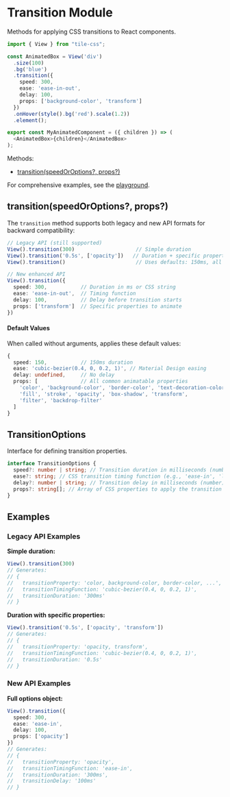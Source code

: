 # Transition Module

Methods for applying CSS transitions to React components.

```typescript
import { View } from "tile-css";

const AnimatedBox = View('div')
  .size(100)
  .bg('blue')
  .transition({
    speed: 300,
    ease: 'ease-in-out',
    delay: 100,
    props: ['background-color', 'transform']
  })
  .onHover(style().bg('red').scale(1.2))
  .element();

export const MyAnimatedComponent = ({ children }) => (
  <AnimatedBox>{children}</AnimatedBox>
);
```

Methods:

* [transition(speedOrOptions?, props?)](#transitionspeedoroptions-props)

For comprehensive examples, see the [playground](../playground/).

## transition(speedOrOptions?, props?)

The `transition` method supports both legacy and new API formats for backward compatibility:

```typescript
// Legacy API (still supported)
View().transition(300)                    // Simple duration
View().transition('0.5s', ['opacity'])   // Duration + specific properties
View().transition()                       // Uses defaults: 150ms, all common properties

// New enhanced API  
View().transition({
  speed: 300,           // Duration in ms or CSS string
  ease: 'ease-in-out',  // Timing function
  delay: 100,           // Delay before transition starts
  props: ['transform']  // Specific properties to animate
})
```

#### Default Values
When called without arguments, applies these default values:
```typescript
{
  speed: 150,           // 150ms duration
  ease: 'cubic-bezier(0.4, 0, 0.2, 1)', // Material Design easing
  delay: undefined,     // No delay
  props: [              // All common animatable properties
    'color', 'background-color', 'border-color', 'text-decoration-color',
    'fill', 'stroke', 'opacity', 'box-shadow', 'transform', 
    'filter', 'backdrop-filter'
  ]
}
```

## TransitionOptions

Interface for defining transition properties.

```typescript
interface TransitionOptions {
  speed?: number | string; // Transition duration in milliseconds (number) or CSS string (e.g., '0.3s')
  ease?: string; // CSS transition timing function (e.g., 'ease-in', 'linear', 'cubic-bezier(0.4, 0, 0.2, 1)')
  delay?: number | string; // Transition delay in milliseconds (number) or CSS string (e.g., '0.1s')
  props?: string[]; // Array of CSS properties to apply the transition to (e.g., ['opacity', 'transform'])
}
```

## Examples

### Legacy API Examples

**Simple duration:**
```typescript
View().transition(300)
// Generates:
// {
//   transitionProperty: 'color, background-color, border-color, ...',
//   transitionTimingFunction: 'cubic-bezier(0.4, 0, 0.2, 1)',
//   transitionDuration: '300ms'
// }
```

**Duration with specific properties:**
```typescript
View().transition('0.5s', ['opacity', 'transform'])
// Generates:
// {
//   transitionProperty: 'opacity, transform',
//   transitionTimingFunction: 'cubic-bezier(0.4, 0, 0.2, 1)',
//   transitionDuration: '0.5s'
// }
```

### New API Examples

**Full options object:**
```typescript
View().transition({
  speed: 300,
  ease: 'ease-in',
  delay: 100,
  props: ['opacity']
})
// Generates:
// {
//   transitionProperty: 'opacity',
//   transitionTimingFunction: 'ease-in',
//   transitionDuration: '300ms',
//   transitionDelay: '100ms'
// }
```